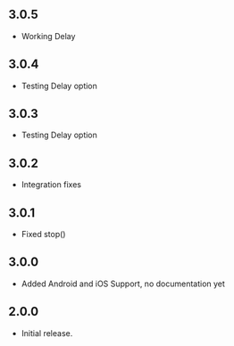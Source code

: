 ## 3.0.5

* Working Delay
## 3.0.4

* Testing Delay option

## 3.0.3

* Testing Delay option

## 3.0.2

* Integration fixes

## 3.0.1

* Fixed stop()

## 3.0.0

* Added Android and iOS Support, no documentation yet

## 2.0.0

* Initial release.
